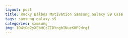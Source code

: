```yaml
---
layout: post
title: Rocky Balboa Motivation Samsung Galaxy S9 Case
tags: samsung galaxy s9
categories: samsung
img: 1D4tOd2yXEbHCzZIDYnghINueKHP2drgf
---
```

